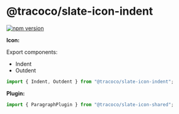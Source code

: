 # @tracoco/slate-icon-indent

[![npm version](https://badge.fury.io/js/%40canner%2Fslate-icon-indent.svg)](https://badge.fury.io/js/%40canner%2Fslate-icon-indent)

**Icon:**

Export components:

- Indent
- Outdent

```js
import { Indent, Outdent } from "@tracoco/slate-icon-indent";
```

**Plugin:**

```js
import { ParagraphPlugin } from "@tracoco/slate-icon-shared";
```
